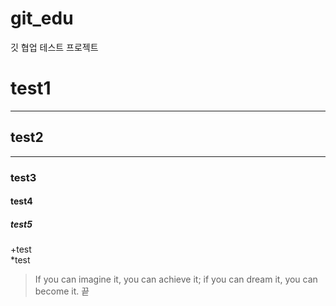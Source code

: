 # git_edu
깃 협업 테스트 프로젝트
# test1 #
---
## test2 ##
***
### test3 ###
#### test4 ####
##### test5 #####

+test  
*test
> If you can imagine it, you can achieve it; if you can dream it, you can become it.
> 끝
